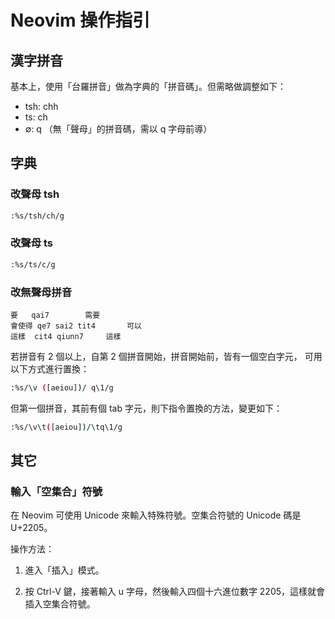 # Neovim 操作指引

## 漢字拼音

基本上，使用「台羅拼音」做為字典的「拼音碼」。但需略做調整如下：

- tsh: chh
- ts: ch
- ∅: q （無「聲母」的拼音碼，需以 q 字母前導）

## 字典

### 改聲母 tsh

```sh
:%s/tsh/ch/g
```

### 改聲母 ts

```sh
:%s/ts/c/g
```

### 改無聲母拼音

```
要	qai7		需要
會使得	qe7 sai2 tit4		可以
這樣	cit4 qiunn7		這樣
```

若拼音有 2 個以上，自第 2 個拼音開始，拼音開始前，皆有一個空白字元，
可用以下方式進行置換：

```sh
:%s/\v ([aeiou])/ q\1/g
```

但第一個拼音，其前有個 tab 字元，則下指令置換的方法，變更如下：

```sh
:%s/\v\t([aeiou])/\tq\1/g
```

## 其它

### 輸入「空集合」符號

在 Neovim 可使用 Unicode 來輸入特殊符號。空集合符號的 Unicode 碼是 U+2205。

操作方法：

1. 進入「插入」模式。

2. 按 Ctrl-V 鍵，接著輸入 u 字母，然後輸入四個十六進位數字 2205，這樣就會插入空集合符號。
